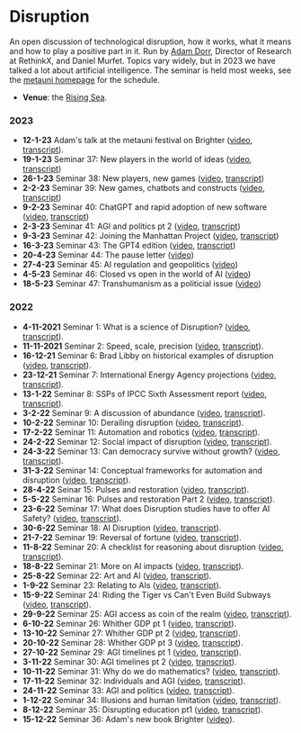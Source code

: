 # Disruption

An open discussion of technological disruption, how it works, what it means and how to play a positive part in it. Run by [Adam Dorr](https://adamdorr.com), Director of Research at RethinkX, and Daniel Murfet. Topics vary widely, but in 2023 we have talked a lot about artificial intelligence. The seminar is held most weeks, see the [metauni homepage](https://www.metauni.org) for the schedule.

* **Venue**: the [Rising Sea](https://www.roblox.com/games/8165217582/The-Rising-Sea).

### 2023

* **12-1-23** Adam's talk at the metauni festival on Brighter ([video](https://youtu.be/JzT5LntIv_E), [transcript](https://metauniservice.com/transcript?videoID=JzT5LntIv_E)).
* **19-1-23** Seminar 37: New players in the world of ideas ([video](https://youtu.be/2APLM1yq5dE), [transcript](https://metauniservice.com/transcript?videoID=2APLM1yq5dE))
* **26-1-23** Seminar 38: New players, new games ([video](https://youtu.be/HY82IYHo7Z8), [transcript](https://metauniservice.com/transcript?videoID=HY82IYHo7Z8))
* **2-2-23** Seminar 39: New games, chatbots and constructs ([video](https://youtu.be/4OaQVdkos-M), [transcript](https://metauniservice.com/transcript?videoID=4OaQVdkos-M))
* **9-2-23** Seminar 40: ChatGPT and rapid adoption of new software ([video](https://youtu.be/OZV028tZgUU), [transcript](https://metauniservice.com/transcript?videoID=OZV028tZgUU))
* **2-3-23** Seminar 41: AGI and politics pt 2 ([video](https://youtu.be/5_t64rs7KrE), [transcript](https://metauniservice.com/transcript?videoID=5_t64rs7KrE))
* **9-3-23** Seminar 42: Joining the Manhattan Project ([video](https://youtu.be/AQj1gqkiLao), [transcript](https://metauniservice.com/transcript?videoID=AQj1gqkiLao))
* **16-3-23** Seminar 43: The GPT4 edition ([video](https://youtu.be/ett0zXs6_No), [transcript](https://metauniservice.com/transcript?videoID=ett0zXs6_No))
* **20-4-23** Seminar 44: The pause letter ([video](https://youtu.be/Bm1Fh-sKtFY))
* **27-4-23** Seminar 45: AI regulation and geopolitics ([video](https://youtu.be/-T7khmplqaI))
* **4-5-23** Seminar 46: Closed vs open in the world of AI ([video](https://youtu.be/7W8DCAZGxKQ))
* **18-5-23** Seminar 47: Transhumanism as a politicial issue ([video](https://youtu.be/Jz3oj3zdmrE))

### 2022

* **4-11-2021** Seminar 1: What is a science of Disruption? ([video](https://youtu.be/4PDfwkXpXxk0), [transcript](https://metauniservice.com/transcript?videoID=4PDfwkXpXxk0)).
* **11-11-2021** Seminar 2: Speed, scale, precision ([video](https://youtu.be/nIZp83suxhg), [transcript](https://metauniservice.com/transcript?videoID=nIZp83suxhg)).
* **16-12-21** Seminar 6: Brad Libby on historical examples of disruption ([video](https://youtu.be/kzxozwtvTCo), [transcript](https://metauniservice.com/transcript?videoID=kzxozwtvTCo)).
* **23-12-21** Seminar 7: International Energy Agency projections ([video](https://youtu.be/8geMAz9hlSA), [transcript](https://metauniservice.com/transcript?videoID=8geMAz9hlSA)).
* **13-1-22** Seminar 8: SSPs of IPCC Sixth Assessment report ([video](https://youtu.be/M7rXA9T05qQ), [transcript](https://metauniservice.com/transcript?videoID=M7rXA9T05qQ)).
* **3-2-22** Seminar 9: A discussion of abundance ([video](https://youtu.be/5H4ZebM4MYg), [transcript](https://metauniservice.com/transcript?videoID=5H4ZebM4MYg)).
* **10-2-22** Seminar 10: Derailing disruption ([video](https://youtu.be/7Hwc8U9C6bg), [transcript](https://metauniservice.com/transcript?videoID=7Hwc8U9C6bg)).
* **17-2-22** Seminar 11: Automation and robotics ([video](https://youtu.be/-Fg8bVf-qi4), [transcript](https://metauniservice.com/transcript?videoID=-Fg8bVf-qi4)).
* **24-2-22** Seminar 12: Social impact of disruption ([video](https://youtu.be/Gx9j1Jak6Qg), [transcript](https://metauniservice.com/transcript?videoID=Gx9j1Jak6Qg)).
* **24-3-22** Seminar 13: Can democracy survive without growth? ([video](https://youtu.be/7XOvHvrz-N8), [transcript](https://metauniservice.com/transcript?videoID=7XOvHvrz-N8)).
* **31-3-22** Seminar 14: Conceptual frameworks for automation and disruption ([video](https://youtu.be/PljCm-O5fe0), [transcript](https://metauniservice.com/transcript?videoID=PljCm-O5fe0)).
* **28-4-22** Seinar 15: Pulses and restoration ([video](https://youtu.be/DlrC9zUddI8), [transcript](https://metauniservice.com/transcript?videoID=DlrC9zUddI8)).
* **5-5-22** Seminar 16: Pulses and restoration Part 2 ([video](https://youtu.be/DSgHO6wSzd0), [transcript](https://metauniservice.com/transcript?videoID=DSgHO6wSzd0)).
* **23-6-22** Seminar 17: What does Disruption studies have to offer AI Safety? ([video](https://youtu.be/oc3Ma28Q7gg), [transcript](https://metauniservice.com/transcript?videoID=oc3Ma28Q7gg)).
* **30-6-22** Seminar 18: AI Disruption ([video](https://youtu.be/l6M_orAj3sM), [transcript](https://metauniservice.com/transcript?videoID=l6M_orAj3sM)).
* **21-7-22** Seminar 19: Reversal of fortune ([video](https://youtu.be/9aPj4ZnFZNU), [transcript](https://metauniservice.com/transcript?videoID=9aPj4ZnFZNU)).
* **11-8-22** Seminar 20: A checklist for reasoning about disruption ([video](https://youtu.be/1-LrliQAJTU), [transcript](https://metauniservice.com/transcript?videoID=1-LrliQAJTU)).
* **18-8-22** Seminar 21: More on AI impacts ([video](https://youtu.be/TtxtqyEXPdM), [transcript](https://metauniservice.com/transcript?videoID=TtxtqyEXPdM)).
* **25-8-22** Seminar 22: Art and AI ([video](https://youtu.be/SrkZROpFijg), [transcript](https://metauniservice.com/transcript?videoID=SrkZROpFijg)).
* **1-9-22** Seminar 23: Relating to AIs ([video](https://youtu.be/8HSKZUURVaI), [transcript](https://metauniservice.com/transcript?videoID=8HSKZUURVaI)).
* **15-9-22** Seminar 24: Riding the Tiger vs Can't Even Build Subways ([video](https://youtu.be/iKvNMLDfB1M), [transcript](https://metauniservice.com/transcript?videoID=iKvNMLDfB1M)).
* **29-9-22** Seminar 25: AGI access as coin of the realm ([video](https://youtu.be/-Fz5QkM_XpA), [transcript](https://metauniservice.com/transcript?videoID=-Fz5QkM_XpA)).
* **6-10-22** Seminar 26: Whither GDP pt 1 ([video](https://youtu.be/4SL9N8QEQsg), [transcript](https://metauniservice.com/transcript?videoID=4SL9N8QEQsg)).
* **13-10-22** Seminar 27: Whither GDP pt 2 ([video](https://youtu.be/90LNbSDBTV8), [transcript](https://metauniservice.com/transcript?videoID=90LNbSDBTV8)).
* **20-10-22** Seminar 28: Whither GDP pt 3 ([video](https://youtu.be/SGGSge5U9DE), [transcript](https://metauniservice.com/transcript?videoID=SGGSge5U9DE)).
* **27-10-22** Seminar 29: AGI timelines pt 1 ([video](https://youtu.be/2il_YslUD3w), [transcript](https://metauniservice.com/transcript?videoID=2il_YslUD3w)).
* **3-11-22** Seminar 30: AGI timelines pt 2 ([video](https://youtu.be/zBIcvvnWwPs), [transcript](https://metauniservice.com/transcript?videoID=zBIcvvnWwPs)).
* **10-11-22** Seminar 31: Why do we do mathematics? ([video](https://youtu.be/6GNsMD2d4j0), [transcript](https://metauniservice.com/transcript?videoID=6GNsMD2d4j0)).
* **17-11-22** Seminar 32: Individuals and AGI ([video](https://youtu.be/Y7eAZqUuV44), [transcript](https://metauniservice.com/transcript?videoID=Y7eAZqUuV44)).
* **24-11-22** Seminar 33: AGI and politics ([video](https://youtu.be/zP3zUDpUA54), [transcript](https://metauniservice.com/transcript?videoID=zP3zUDpUA54)).
* **1-12-22** Seminar 34: Illusions and human limitation ([video](https://youtu.be/XFrEjVGOSG8), [transcript](https://metauniservice.com/transcript?videoID=XFrEjVGOSG8)).
* **8-12-22** Seminar 35: Disrupting education pt1 ([video](https://youtu.be/h8Fb7PtX4uk), [transcript](https://metauniservice.com/transcript?videoID=h8Fb7PtX4uk)).
* **15-12-22** Seminar 36: Adam's new book Brighter ([video](https://youtu.be/ICxQgv1kcmU)).
